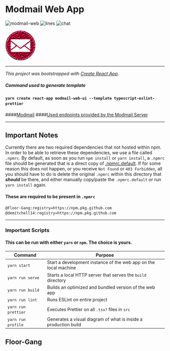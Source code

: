 # Modmail Web App

![modmail-web](https://img.shields.io/github/package-json/v/Floor-Gang/modmail-web) ![lines](https://img.shields.io/tokei/lines/github/Floor-Gang/modmail-web) ![chat](https://img.shields.io/discord/718433475828645928)

![Logo](./public/icon/96.png)

___

*This project was bootstrapped with [Create React App](https://github.com/facebook/create-react-app).*

##### Command used to generate template
#### `yarn create react-app modmail-web-ui --template typescript-eslint-prettier`


####[Modmail](https://github.com/Floor-Gang/modmail)
####[Used endpoints provided by the Modmail Server](./resources/Endpoints.md)

___

## Important Notes
Currently there are two required dependencies that not hosted within npm. In order to be
able to retrieve these dependencies, we use a file called `.npmrc`. By default, as soon as
you run `npm install` or `yarn install`, a `.npmrc` file should be generated that is a direct
copy of [.npmrc.default](./.npmrc.default). If for some reason this does not happen, or you 
receive `Not Found` or `403 Forbidden`, all you should have to do is delete the original `.npmrc`
within this directory that _**should**_ be there, and either manually copy/paste the `.npmrc.default` 
or run `yarn install` again.

#### These are required to be present in `.npmrc`
```npm
@Floor-Gang:registry=https://npm.pkg.github.com
@demitchell14:registry=https://npm.pkg.github.com
```
___

### Important Scripts
#### This can be run with either `yarn` or `npm`. The choice is yours.
|Command|Purpose|
|---|---|
|`yarn start`|Start a development instance of the web app on the local machine|
|`yarn run serve`|Starts a local HTTP server that serves the `build` directory|
|`yarn run build`|Builds an optimized and bundled version of the web app|
|`yarn run lint`|Runs ESLint on entire project|
|`yarn run prettier`|Executes Prettier on all `.tsx?` files in `src`|
|`yarn run profile`|Generates a visual diagram of what is inside a production build|

## Floor-Gang

[icon]: ./public/icon/96.png
[modmail-web]: https://github.com/Floor-Gang/modmail-web